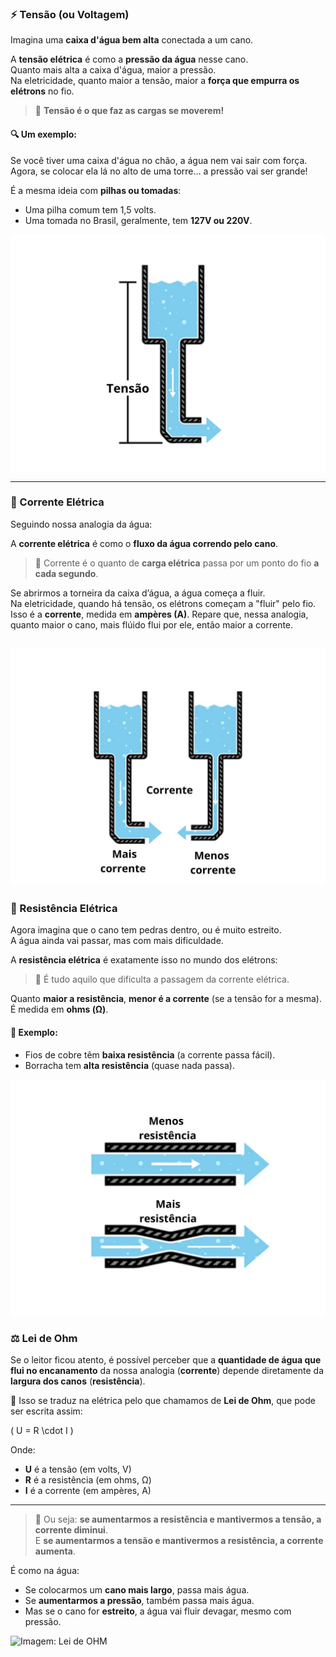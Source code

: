 ### ⚡ Tensão (ou Voltagem)

Imagina uma **caixa d'água bem alta** conectada a um cano.

A **tensão elétrica** é como a **pressão da água** nesse cano.  
Quanto mais alta a caixa d'água, maior a pressão.  
Na eletricidade, quanto maior a tensão, maior a **força que empurra os elétrons** no fio.

> 💬 **Tensão é o que faz as cargas se moverem!**

#### 🔍 Um exemplo:

Se você tiver uma caixa d'água no chão, a água nem vai sair com força.  
Agora, se colocar ela lá no alto de uma torre… a pressão vai ser grande!

É a mesma ideia com **pilhas ou tomadas**:  
- Uma pilha comum tem 1,5 volts.  
- Uma tomada no Brasil, geralmente, tem **127V ou 220V**.

![Imagem: analogia hidráulica tensão](./IMAGES/image_tensao..jpg)

---

### 🔁 Corrente Elétrica

Seguindo nossa analogia da água:

A **corrente elétrica** é como o **fluxo da água correndo pelo cano**.

> 💬 Corrente é o quanto de **carga elétrica** passa por um ponto do fio **a cada segundo**.

Se abrirmos a torneira da caixa d’água, a água começa a fluir.  
Na eletricidade, quando há tensão, os elétrons começam a "fluir" pelo fio.  
Isso é a **corrente**, medida em **ampères (A)**.
Repare que, nessa analogia, quanto maior o cano, mais flúido flui por ele, então maior a corrente.


![Imagem: analogia hidráulica corrente](./IMAGES/image_corrente.jpg)
---

### 🧱 Resistência Elétrica

Agora imagina que o cano tem pedras dentro, ou é muito estreito.  
A água ainda vai passar, mas com mais dificuldade.

A **resistência elétrica** é exatamente isso no mundo dos elétrons:  
> 💬 É tudo aquilo que dificulta a passagem da corrente elétrica.

Quanto **maior a resistência**, **menor é a corrente** (se a tensão for a mesma).  
É medida em **ohms (Ω)**.

#### 🧠 Exemplo:
- Fios de cobre têm **baixa resistência** (a corrente passa fácil).
- Borracha tem **alta resistência** (quase nada passa).

![Imagem: analogia hidráulica resistencia](./IMAGES/image_resistencia.jpg)

### ⚖️ Lei de Ohm

Se o leitor ficou atento, é possível perceber que a **quantidade de água que flui no encanamento** da nossa analogia (**corrente**) depende diretamente da **largura dos canos** (**resistência**).  

🔌 Isso se traduz na elétrica pelo que chamamos de **Lei de Ohm**, que pode ser escrita assim:

\( U = R \cdot I \)

Onde:
- **U** é a tensão (em volts, V)  
- **R** é a resistência (em ohms, Ω)  
- **I** é a corrente (em ampères, A)

---

> 💬 Ou seja: **se aumentarmos a resistência e mantivermos a tensão, a corrente diminui**.  
> E **se aumentarmos a tensão e mantivermos a resistência, a corrente aumenta**.

É como na água:  
- Se colocarmos um **cano mais largo**, passa mais água.  
- Se **aumentarmos a pressão**, também passa mais água.  
- Mas se o cano for **estreito**, a água vai fluir devagar, mesmo com pressão.

![Imagem: Lei de OHM](./IMAGES/imagem_ohm.jpg)

